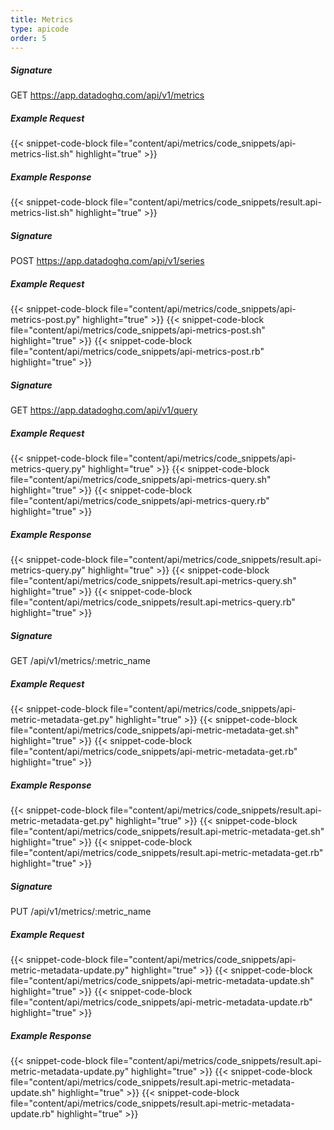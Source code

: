 ```yaml
---
title: Metrics
type: apicode
order: 5
---
```

##### Signature
GET https://app.datadoghq.com/api/v1/metrics
##### Example Request
{{< snippet-code-block file="content/api/metrics/code_snippets/api-metrics-list.sh" highlight="true" >}}
##### Example Response
{{< snippet-code-block file="content/api/metrics/code_snippets/result.api-metrics-list.sh" highlight="true" >}}


##### Signature
POST https://app.datadoghq.com/api/v1/series
##### Example Request
{{< snippet-code-block file="content/api/metrics/code_snippets/api-metrics-post.py" highlight="true" >}}
{{< snippet-code-block file="content/api/metrics/code_snippets/api-metrics-post.sh" highlight="true" >}}
{{< snippet-code-block file="content/api/metrics/code_snippets/api-metrics-post.rb" highlight="true" >}}


##### Signature
GET https://app.datadoghq.com/api/v1/query
##### Example Request
{{< snippet-code-block file="content/api/metrics/code_snippets/api-metrics-query.py" highlight="true" >}}
{{< snippet-code-block file="content/api/metrics/code_snippets/api-metrics-query.sh" highlight="true" >}}
{{< snippet-code-block file="content/api/metrics/code_snippets/api-metrics-query.rb" highlight="true" >}}
##### Example Response
{{< snippet-code-block file="content/api/metrics/code_snippets/result.api-metrics-query.py" highlight="true" >}}
{{< snippet-code-block file="content/api/metrics/code_snippets/result.api-metrics-query.sh" highlight="true" >}}
{{< snippet-code-block file="content/api/metrics/code_snippets/result.api-metrics-query.rb" highlight="true" >}}


##### Signature
GET /api/v1/metrics/:metric_name
##### Example Request
{{< snippet-code-block file="content/api/metrics/code_snippets/api-metric-metadata-get.py" highlight="true" >}}
{{< snippet-code-block file="content/api/metrics/code_snippets/api-metric-metadata-get.sh" highlight="true" >}}
{{< snippet-code-block file="content/api/metrics/code_snippets/api-metric-metadata-get.rb" highlight="true" >}}
##### Example Response
{{< snippet-code-block file="content/api/metrics/code_snippets/result.api-metric-metadata-get.py" highlight="true" >}}
{{< snippet-code-block file="content/api/metrics/code_snippets/result.api-metric-metadata-get.sh" highlight="true" >}}
{{< snippet-code-block file="content/api/metrics/code_snippets/result.api-metric-metadata-get.rb" highlight="true" >}}


##### Signature
PUT /api/v1/metrics/:metric_name
##### Example Request
{{< snippet-code-block file="content/api/metrics/code_snippets/api-metric-metadata-update.py" highlight="true" >}}
{{< snippet-code-block file="content/api/metrics/code_snippets/api-metric-metadata-update.sh" highlight="true" >}}
{{< snippet-code-block file="content/api/metrics/code_snippets/api-metric-metadata-update.rb" highlight="true" >}}
##### Example Response
{{< snippet-code-block file="content/api/metrics/code_snippets/result.api-metric-metadata-update.py" highlight="true" >}}
{{< snippet-code-block file="content/api/metrics/code_snippets/result.api-metric-metadata-update.sh" highlight="true" >}}
{{< snippet-code-block file="content/api/metrics/code_snippets/result.api-metric-metadata-update.rb" highlight="true" >}}